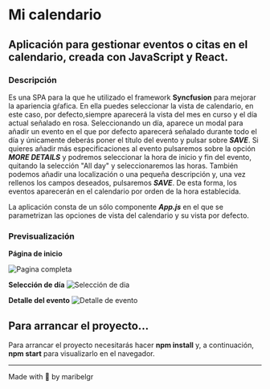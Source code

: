 # Mi calendario

## Aplicación para gestionar eventos o citas en el calendario, creada con JavaScript y React.


### Descripción

Es una SPA para la que he utilizado el framework **Syncfusion** para mejorar la apariencia gŕafica.
En ella puedes seleccionar la vista de calendario, en este caso, por defecto,siempre aparecerá la vista del mes en curso y el día actual señalado en rosa.
Seleccionando un día, aparece un modal para añadir un evento en el que por defecto aparecerá señalado durante todo el día y únicamente deberás poner el título del evento y pulsar sobre ***SAVE***. Si quieres añadir más especificaciones al evento pulsaremos sobre la opción ***MORE DETAILS*** y podremos seleccionar la hora de inicio y fin del evento, quitando la selección "All day" y seleccionaremos las horas. También podemos añadir una localización o una pequeña descripción y, una vez rellenos los campos deseados, pulsaremos ***SAVE***.
De esta forma, los eventos aparecerán en el calendario por orden de la hora establecida.

La aplicación consta de un sólo componente ***App.js*** en el que se parametrizan las opciones de vista del calendario y su vista por defecto.


### Previsualización

**Página de inicio**

![Pagina completa](https://user-images.githubusercontent.com/70604477/105868272-4b9b6200-5ff6-11eb-875a-40ae9cb7d40c.png)


**Selección de día**
![Selección de dia](https://user-images.githubusercontent.com/70604477/105868520-8ac9b300-5ff6-11eb-8d23-1599f8691c2b.png)


**Detalle del evento**
![Detalle de evento](https://user-images.githubusercontent.com/70604477/105868817-da0fe380-5ff6-11eb-976e-ac48436d6845.png)


## Para arrancar el proyecto...

Para arrancar el proyecto necesitarás hacer **npm install** y, a continuación, **npm start** para visualizarlo en el navegador.

___

Made with :heartbeat: by maribelgr
